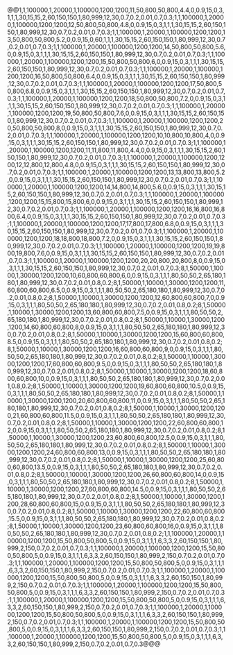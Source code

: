 @@1,1,100000,1,20000,1,100000,1200,1200,11,50,800,50,800,4.4,0,0.9,15,0,3,1,1,1,30,15,15,2,60,150,150,1,80,999,12,30,0.7,0.2,0.01,0.7,0.3;1,1,100000,1,20000,1,100000,1200,1200,12,50,800,50,800,4.8,0,0.9,15,0,3,1,1,1,30,15,15,2,60,150,150,1,80,999,12,30,0.7,0.2,0.01,0.7,0.3;1,1,100000,1,20000,1,100000,1200,1200,13,50,800,50,800,5.2,0,0.9,15,0,60,1,1,1,30,15,15,2,60,150,150,1,80,999,12,30,0.7,0.2,0.01,0.7,0.3;1,1,100000,1,20000,1,100000,1200,1200,14,50,800,50,800,5.6,0,0.9,15,0,3,1,1,1,30,15,15,2,60,150,150,1,80,999,12,30,0.7,0.2,0.01,0.7,0.3;1,1,100000,1,20000,1,100000,1200,1200,15,50,800,50,800,6,0,0.9,15,0,3,1,1,1,30,15,15,2,60,150,150,1,80,999,12,30,0.7,0.2,0.01,0.7,0.3;1,1,100000,1,20000,1,100000,1200,1200,16,50,800,50,800,6.4,0,0.9,15,0,3,1,1,1,30,15,15,2,60,150,150,1,80,999,12,30,0.7,0.2,0.01,0.7,0.3;1,1,100000,1,20000,1,100000,1200,1200,17,50,800,50,800,6.8,0,0.9,15,0,3,1,1,1,30,15,15,2,60,150,150,1,80,999,12,30,0.7,0.2,0.01,0.7,0.3;1,1,100000,1,20000,1,100000,1200,1200,18,50,800,50,800,7.2,0,0.9,15,0,3,1,1,1,30,15,15,2,60,150,150,1,80,999,12,30,0.7,0.2,0.01,0.7,0.3;1,1,100000,1,20000,1,100000,1200,1200,19,50,800,50,800,7.6,0,0.9,15,0,3,1,1,1,30,15,15,2,60,150,150,1,80,999,12,30,0.7,0.2,0.01,0.7,0.3;1,1,100000,1,20000,1,100000,1200,1200,20,50,800,50,800,8,0,0.9,15,0,3,1,1,1,30,15,15,2,60,150,150,1,80,999,12,30,0.7,0.2,0.01,0.7,0.3;1,1,100000,1,20000,1,100000,1200,1200,10,10,800,10,800,4,0,0.9,15,0,3,1,1,1,30,15,15,2,60,150,150,1,80,999,12,30,0.7,0.2,0.01,0.7,0.3;1,1,100000,1,20000,1,100000,1200,1200,11,11,800,11,800,4.4,0,0.9,15,0,3,1,1,1,30,15,15,2,60,150,150,1,80,999,12,30,0.7,0.2,0.01,0.7,0.3;1,1,100000,1,20000,1,100000,1200,1200,12,12,800,12,800,4.8,0,0.9,15,0,3,1,1,1,30,15,15,2,60,150,150,1,80,999,12,30,0.7,0.2,0.01,0.7,0.3;1,1,100000,1,20000,1,100000,1200,1200,13,13,800,13,800,5.2,0,0.9,15,0,3,1,1,1,30,15,15,2,60,150,150,1,80,999,12,30,0.7,0.2,0.01,0.7,0.3;1,1,100000,1,20000,1,100000,1200,1200,14,14,800,14,800,5.6,0,0.9,15,0,3,1,1,1,30,15,15,2,60,150,150,1,80,999,12,30,0.7,0.2,0.01,0.7,0.3;1,1,100000,1,20000,1,100000,1200,1200,15,15,800,15,800,6,0,0.9,15,0,3,1,1,1,30,15,15,2,60,150,150,1,80,999,12,30,0.7,0.2,0.01,0.7,0.3;1,1,100000,1,20000,1,100000,1200,1200,16,16,800,16,800,6.4,0,0.9,15,0,3,1,1,1,30,15,15,2,60,150,150,1,80,999,12,30,0.7,0.2,0.01,0.7,0.3;1,1,100000,1,20000,1,100000,1200,1200,17,17,800,17,800,6.8,0,0.9,15,0,3,1,1,1,30,15,15,2,60,150,150,1,80,999,12,30,0.7,0.2,0.01,0.7,0.3;1,1,100000,1,20000,1,100000,1200,1200,18,18,800,18,800,7.2,0,0.9,15,0,3,1,1,1,30,15,15,2,60,150,150,1,80,999,12,30,0.7,0.2,0.01,0.7,0.3;1,1,100000,1,20000,1,100000,1200,1200,19,19,800,19,800,7.6,0,0.9,15,0,3,1,1,1,30,15,15,2,60,150,150,1,80,999,12,30,0.7,0.2,0.01,0.7,0.3;1,1,100000,1,20000,1,100000,1200,1200,20,20,800,20,800,8,0,0.9,15,0,3,1,1,1,30,15,15,2,60,150,150,1,80,999,12,30,0.7,0.2,0.01,0.7,0.3;8,1,50000,1,10000,1,30000,1200,1200,10,60,800,60,800,6,0,0.9,15,0,3,1,1,1,80,50,50,2,65,180,180,1,80,999,12,30,0.7,0.2,0.01,0.8,0.2;8,1,50000,1,10000,1,30000,1200,1200,11,60,800,60,800,6.5,0,0.9,15,0,3,1,1,1,80,50,50,2,65,180,180,1,80,999,12,30,0.7,0.2,0.01,0.8,0.2;8,1,50000,1,10000,1,30000,1200,1200,12,60,800,60,800,7,0,0.9,15,0,3,1,1,1,80,50,50,2,65,180,180,1,80,999,12,30,0.7,0.2,0.01,0.8,0.2;8,1,50000,1,10000,1,30000,1200,1200,13,60,800,60,800,7.5,0,0.9,15,0,3,1,1,1,80,50,50,2,65,180,180,1,80,999,12,30,0.7,0.2,0.01,0.8,0.2;8,1,50000,1,10000,1,30000,1200,1200,14,60,800,60,800,8,0,0.9,15,0,3,1,1,1,80,50,50,2,65,180,180,1,80,999,12,30,0.7,0.2,0.01,0.8,0.2;8,1,50000,1,10000,1,30000,1200,1200,15,60,800,60,800,8.5,0,0.9,15,0,3,1,1,1,80,50,50,2,65,180,180,1,80,999,12,30,0.7,0.2,0.01,0.8,0.2;8,1,50000,1,10000,1,30000,1200,1200,16,60,800,60,800,9,0,0.9,15,0,3,1,1,1,80,50,50,2,65,180,180,1,80,999,12,30,0.7,0.2,0.01,0.8,0.2;8,1,50000,1,10000,1,30000,1200,1200,17,60,800,60,800,9.5,0,0.9,15,0,3,1,1,1,80,50,50,2,65,180,180,1,80,999,12,30,0.7,0.2,0.01,0.8,0.2;8,1,50000,1,10000,1,30000,1200,1200,18,60,800,60,800,10,0,0.9,15,0,3,1,1,1,80,50,50,2,65,180,180,1,80,999,12,30,0.7,0.2,0.01,0.8,0.2;8,1,50000,1,10000,1,30000,1200,1200,19,60,800,60,800,10.5,0,0.9,15,0,3,1,1,1,80,50,50,2,65,180,180,1,80,999,12,30,0.7,0.2,0.01,0.8,0.2;8,1,50000,1,10000,1,30000,1200,1200,20,60,800,60,800,11,0,0.9,15,0,3,1,1,1,80,50,50,2,65,180,180,1,80,999,12,30,0.7,0.2,0.01,0.8,0.2;8,1,50000,1,10000,1,30000,1200,1200,21,60,800,60,800,11.5,0,0.9,15,0,3,1,1,1,80,50,50,2,65,180,180,1,80,999,12,30,0.7,0.2,0.01,0.8,0.2;8,1,50000,1,10000,1,30000,1200,1200,22,60,800,60,800,12,0,0.9,15,0,3,1,1,1,80,50,50,2,65,180,180,1,80,999,12,30,0.7,0.2,0.01,0.8,0.2;8,1,50000,1,10000,1,30000,1200,1200,23,60,800,60,800,12.5,0,0.9,15,0,3,1,1,1,80,50,50,2,65,180,180,1,80,999,12,30,0.7,0.2,0.01,0.8,0.2;8,1,50000,1,10000,1,30000,1200,1200,24,60,800,60,800,13,0,0.9,15,0,3,1,1,1,80,50,50,2,65,180,180,1,80,999,12,30,0.7,0.2,0.01,0.8,0.2;8,1,50000,1,10000,1,30000,1200,1200,25,60,800,60,800,13.5,0,0.9,15,0,3,1,1,1,80,50,50,2,65,180,180,1,80,999,12,30,0.7,0.2,0.01,0.8,0.2;8,1,50000,1,10000,1,30000,1200,1200,26,60,800,60,800,14,0,0.9,15,0,3,1,1,1,80,50,50,2,65,180,180,1,80,999,12,30,0.7,0.2,0.01,0.8,0.2;8,1,50000,1,10000,1,30000,1200,1200,27,60,800,60,800,14.5,0,0.9,15,0,3,1,1,1,80,50,50,2,65,180,180,1,80,999,12,30,0.7,0.2,0.01,0.8,0.2;8,1,50000,1,10000,1,30000,1200,1200,28,60,800,60,800,15,0,0.9,15,0,3,1,1,1,80,50,50,2,65,180,180,1,80,999,12,30,0.7,0.2,0.01,0.8,0.2;8,1,50000,1,10000,1,30000,1200,1200,22,60,800,60,800,15.5,0,0.9,15,0,3,1,1,1,80,50,50,2,65,180,180,1,80,999,12,30,0.7,0.2,0.01,0.8,0.2;8,1,50000,1,10000,1,30000,1200,1200,23,60,800,60,800,16,0,0.9,15,0,3,1,1,1,80,50,50,2,65,180,180,1,80,999,12,30,0.7,0.2,0.01,0.8,0.2;1,1,100000,1,20000,1,100000,1200,1200,15,50,800,50,800,5,0,0.9,15,0,3,1,1,1,6,3,3,2,60,150,150,1,80,999,2,150,0.7,0.2,0.01,0.7,0.3;1,1,100000,1,20000,1,100000,1200,1200,15,50,800,50,800,5,0,0.9,15,0,3,1,1,1,6,3,3,2,60,150,150,1,80,999,2,150,0.7,0.2,0.01,0.7,0.3;1,1,100000,1,20000,1,100000,1200,1200,15,50,800,50,800,5,0,0.9,15,0,3,1,1,1,6,3,3,2,60,150,150,1,80,999,2,150,0.7,0.2,0.01,0.7,0.3;1,1,100000,1,20000,1,100000,1200,1200,15,50,800,50,800,5,0,0.9,15,0,3,1,1,1,6,3,3,2,60,150,150,1,80,999,2,150,0.7,0.2,0.01,0.7,0.3;1,1,100000,1,20000,1,100000,1200,1200,15,50,800,50,800,5,0,0.9,15,0,3,1,1,1,6,3,3,2,60,150,150,1,80,999,2,150,0.7,0.2,0.01,0.7,0.3;1,1,100000,1,20000,1,100000,1200,1200,15,50,800,50,800,5,0,0.9,15,0,3,1,1,1,6,3,3,2,60,150,150,1,80,999,2,150,0.7,0.2,0.01,0.7,0.3;1,1,100000,1,20000,1,100000,1200,1200,15,50,800,50,800,5,0,0.9,15,0,3,1,1,1,6,3,3,2,60,150,150,1,80,999,2,150,0.7,0.2,0.01,0.7,0.3;1,1,100000,1,20000,1,100000,1200,1200,15,50,800,50,800,5,0,0.9,15,0,3,1,1,1,6,3,3,2,60,150,150,1,80,999,2,150,0.7,0.2,0.01,0.7,0.3;1,1,100000,1,20000,1,100000,1200,1200,15,50,800,50,800,5,0,0.9,15,0,3,1,1,1,6,3,3,2,60,150,150,1,80,999,2,150,0.7,0.2,0.01,0.7,0.3@@@
